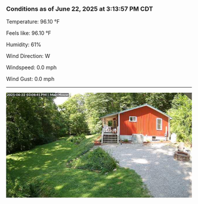 ### Conditions as of June 22, 2025 at 3:13:57 PM CDT 

Temperature: 96.10 &deg;F

Feels like: 96.10 &deg;F

Humidity: 61%

Wind Direction: W

Windspeed: 0.0 mph

Wind Gust: 0.0 mph

---

<img src="./images/latest.jpeg"/>

